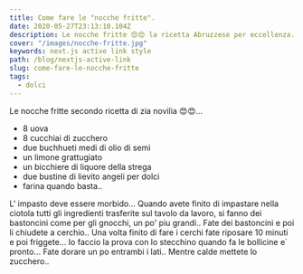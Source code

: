 ```yaml
---
title: Come fare le "nocche fritte".
date: 2020-05-27T23:13:10.104Z
description: Le nocche fritte 😍😍 la ricetta Abruzzese per eccellenza.
cover: "/images/nocche-fritte.jpg"
keywords: next.js active link style
path: /blog/nextjs-active-link
slug: come-fare-le-nocche-fritte
tags:
  - dolci
---
```


Le nocche fritte secondo ricetta di zia novilia 😍😍...

- 8 uova
- 8 cucchiai di zucchero
- due buchhueti medi di olio di semi
- un limone grattugiato
- un bicchiere di liquore della strega
- due bustine di lievito angeli per dolci
- farina quando basta..

L' impasto deve essere morbido... Quando avete finito di impastare nella ciotola tutti gli ingredienti trasferite sul tavolo da lavoro, si fanno dei bastoncini come per gli gnocchi, un po' piu grandi.. Fate dei bastoncini e poi li chiudete a cerchio.. Una volta finito di fare i cerchi fate riposare 10 minuti e poi friggete... Io faccio la prova con lo stecchino quando fa le bollicine e` pronto... Fate dorare un po entrambi i lati.. Mentre calde mettete lo zucchero..

